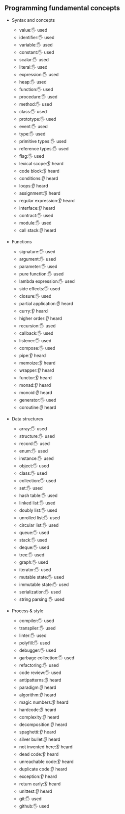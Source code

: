 ## Programming fundamental concepts

- Syntax and concepts
  - value:🖐️ used
  - identifier:🖐️ used
  - variable:🖐️ used
  - constant:🖐️ used
  - scalar:🖐️ used
  - literal:🖐️ used
  - expression:🖐️ used
  - heap:🖐️ used
  - function:🖐️ used
  - procedure:🖐️ used
  - method:🖐️ used
  - class:🖐️ used
  - prototype:🖐️ used
  - event:🖐️ used
  - type:🖐️ used
  - primitive types:🖐️ used
  - reference types:🖐️ used
  - flag:🖐️ used
  - lexical scope:👂 heard
  - code block:👂 heard
  - conditions:👂 heard
  - loops:👂 heard
  - assignment:👂 heard
  - regular expression:👂 heard
  - interface:👂 heard
  - contract:🖐️ used
  - module:🖐️ used
  - call stack:👂 heard

- Functions
  - signature:🖐️ used
  - argument:🖐️ used
  - parameter:🖐️ used
  - pure function:🖐️ used
  - lambda expression:🖐️ used
  - side effects:🖐️ used
  - closure:🖐️ used
  - partial application:👂 heard
  - curry:👂 heard
  - higher order:👂 heard
  - recursion:🖐️ used
  - callback:🖐️ used
  - listener:🖐️ used
  - compose:🖐️ used
  - pipe:👂 heard
  - memoize:👂 heard
  - wrapper:👂 heard
  - functor:👂 heard
  - monad:👂 heard
  - monoid:👂 heard
  - generator:🖐️ used
  - coroutine:👂 heard
 
- Data structures
  - array:🖐️ used
  - structure:🖐️ used
  - record:🖐️ used
  - enum:🖐️ used
  - instance:🖐️ used
  - object:🖐️ used
  - class:🖐️ used
  - collection:🖐️ used
  - set:🖐️ used
  - hash table:🖐️ used
  - linked list:🖐️ used
  - doubly list:🖐️ used
  - unrolled list:🖐️ used
  - circular list:🖐️ used
  - queue:🖐️ used
  - stack:🖐️ used
  - deque:🖐️ used
  - tree:🖐️ used
  - graph:🖐️ used
  - iterator:🖐️ used
  - mutable state:🖐️ used
  - immutable state:🖐️ used
  - serialization:🖐️ used
  - string parsing:🖐️ used
    
- Process & style
  - compiler:🖐️ used
  - transpiler:🖐️ used
  - linter:🖐️ used
  - polyfill:🖐️ used
  - debugger:🖐️ used
  - garbage collection:🖐️ used
  - refactoring:🖐️ used
  - code review:🖐️ used
  - antipatterns:👂 heard
  - paradigm:👂 heard
  - algorithm:👂 heard
  - magic numbers:👂 heard
  - hardcode:👂 heard
  - complexity:👂 heard
  - decomposition:👂 heard
  - spaghetti:👂 heard
  - silver bullet:👂 heard
  - not invented here:👂 heard
  - dead code:👂 heard
  - unreachable code:👂 heard
  - duplicate code:👂 heard
  - exception:👂 heard
  - return early:👂 heard
  - unittest:👂 heard
  - git:🖐️ used
  - github:🖐️ used

